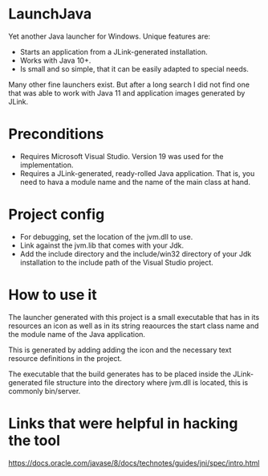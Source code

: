 # LaunchJava

Yet another Java launcher for Windows. Unique features are:
* Starts an application from a JLink-generated installation.
* Works with Java 10+.
* Is small and so simple, that it can be easily adapted to special needs.

Many other fine launchers exist.  But after a long search I did not find one that was able to work with Java 11 and application images generated by JLink.

# Preconditions
* Requires Microsoft Visual Studio.  Version 19 was used for the implementation.
* Requires a JLink-generated, ready-rolled Java application.  That is, you need to hava a module name and the name of the main class at hand.

# Project config
* For debugging, set the location of the jvm.dll to use.
* Link against the jvm.lib that comes with your Jdk.
* Add the include directory and the include/win32 directory of your Jdk installation to the include path of the Visual Studio project.

# How to use it
The launcher generated with this project is a small executable that has in its resources an icon as well as in its string reaources the start class name and the module name of the Java application.

This is generated by adding adding the icon and the necessary text resource definitions in the project.

The executable that the build generates has to be placed inside the JLink-generated file structure into the directory where jvm.dll is located, this is commonly bin/server.

# Links that were helpful in hacking the tool
https://docs.oracle.com/javase/8/docs/technotes/guides/jni/spec/intro.html
